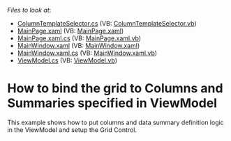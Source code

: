 <!-- default file list -->
*Files to look at*:

* [ColumnTemplateSelector.cs](./CS/GridMVVMItemsSource/ColumnTemplateSelector.cs) (VB: [ColumnTemplateSelector.vb](./VB/GridMVVMItemsSource/ColumnTemplateSelector.vb))
* [MainPage.xaml](./CS/GridMVVMItemsSource/MainPage.xaml) (VB: [MainPage.xaml](./VB/GridMVVMItemsSource/MainPage.xaml))
* [MainPage.xaml.cs](./CS/GridMVVMItemsSource/MainPage.xaml.cs) (VB: [MainPage.xaml.vb](./VB/GridMVVMItemsSource/MainPage.xaml.vb))
* [MainWindow.xaml](./CS/GridMVVMItemsSource/MainWindow.xaml) (VB: [MainWindow.xaml](./VB/GridMVVMItemsSource/MainWindow.xaml))
* [MainWindow.xaml.cs](./CS/GridMVVMItemsSource/MainWindow.xaml.cs) (VB: [MainWindow.xaml.vb](./VB/GridMVVMItemsSource/MainWindow.xaml.vb))
* [ViewModel.cs](./CS/GridMVVMItemsSource/ViewModel.cs) (VB: [ViewModel.vb](./VB/GridMVVMItemsSource/ViewModel.vb))
<!-- default file list end -->
# How to bind the grid to Columns and Summaries specified in ViewModel


<p>This example shows how to put columns and data summary definition logic in the ViewModel and setup the Grid Control.</p>

<br/>


